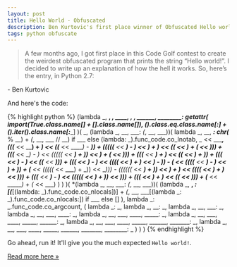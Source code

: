 ```yaml
---
layout: post
title: Hello World - Obfuscated
description: Ben Kurtovic's first place winner of Obfuscated Hello world Code Golf
tags: python obfuscate
---
```


> A few months ago, I got first place in this Code Golf contest to create the weirdest obfuscated program that prints the string “Hello world!”. I decided to write up an explanation of how the hell it works. So, here’s the entry, in Python 2.7:

<p class="right gray">- Ben Kurtovic</p>

<div class="clear"></div>

And here's the code:

{% highlight python %}
(lambda _, __, ___, ____, _____, ______, _______, ________:
    getattr(
        __import__(True.__class__.__name__[_] + [].__class__.__name__[__]),
        ().__class__.__eq__.__class__.__name__[:__] +
        ().__iter__().__class__.__name__[_____:________]
    )(
        _, (lambda _, __, ___: _(_, __, ___))(
            lambda _, __, ___:
                chr(___ % __) + _(_, __, ___ // __) if ___ else
                (lambda: _).func_code.co_lnotab,
            _ << ________,
            (((_____ << ____) + _) << ((___ << _____) - ___)) +
            (((((___ << __) - _) << ___) + _) << ((_____ << ____) + (_ << _))) +
            (((_______ << __) - _) << (((((_ << ___) + _)) << ___) + (_ << _))) +
            (((_______ << ___) + _) << ((_ << ______) + _)) +
            (((_______ << ____) - _) << ((_______ << ___))) +
            (((_ << ____) - _) << ((((___ << __) + _) << __) - _)) -
            (_______ << ((((___ << __) - _) << __) + _)) +
            (_______ << (((((_ << ___) + _)) << __))) -
            ((((((_ << ___) + _)) << __) + _) << ((((___ << __) + _) << _))) +
            (((_______ << __) - _) << (((((_ << ___) + _)) << _))) +
            (((___ << ___) + _) << ((_____ << _))) +
            (_____ << ______) +
            (_ << ___)
        )
    )
)(
    *(lambda _, __, ___: _(_, __, ___))(
        (lambda _, __, ___:
            [__(___[(lambda: _).func_code.co_nlocals])] +
            _(_, __, ___[(lambda _: _).func_code.co_nlocals:]) if ___ else []
        ),
        lambda _: _.func_code.co_argcount,
        (
            lambda _: _,
            lambda _, __: _,
            lambda _, __, ___: _,
            lambda _, __, ___, ____: _,
            lambda _, __, ___, ____, _____: _,
            lambda _, __, ___, ____, _____, ______: _,
            lambda _, __, ___, ____, _____, ______, _______: _,
            lambda _, __, ___, ____, _____, ______, _______, ________: _
        )
    )
)
{% endhighlight %}

Go ahead, run it! It'll give you the much expected `Hello world!`.

<a href="http://earwig.github.io/2014/06/01/obfuscating-hello-world.html">Read more here &#187;</a>
